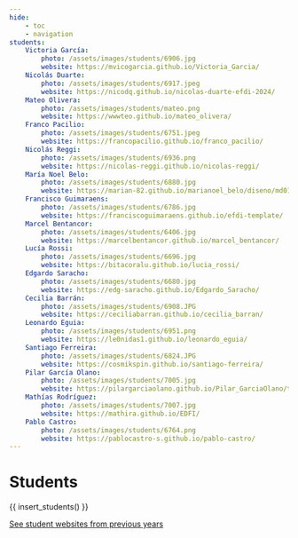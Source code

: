 ```yaml
---
hide:
    - toc
    - navigation
students:
    Victoria García:
        photo: /assets/images/students/6906.jpg
        website: https://mvicogarcia.github.io/Victoria_Garcia/
    Nicolás Duarte:
        photo: /assets/images/students/6917.jpeg
        website: https://nicodq.github.io/nicolas-duarte-efdi-2024/
    Mateo Olivera:
        photo: /assets/images/students/mateo.png
        website: https://wwwteo.github.io/mateo_olivera/
    Franco Pacilio:
        photo: /assets/images/students/6751.jpeg
        website: https://francopacilio.github.io/franco_pacilio/
    Nicolás Reggi:
        photo: /assets/images/students/6936.png
        website: https://nicolas-reggi.github.io/nicolas-reggi/
    María Noel Belo:
        photo: /assets/images/students/6880.jpg
        website: https://marian-82.github.io/marianoel_belo/diseno/md01/
    Francisco Guimaraens:
        photo: /assets/images/students/6786.jpg
        website: https://franciscoguimaraens.github.io/efdi-template/
    Marcel Bentancor:
        photo: /assets/images/students/6406.jpg
        website: https://marcelbentancor.github.io/marcel_bentancor/
    Lucía Rossi:
        photo: /assets/images/students/6696.jpg
        website: https://bitacoralu.github.io/lucia_rossi/
    Edgardo Saracho:
        photo: /assets/images/students/6680.jpg
        website: https://edg-saracho.github.io/Edgardo_Saracho/
    Cecilia Barrán:
        photo: /assets/images/students/6908.JPG
        website: https://ceciliabarran.github.io/cecilia_barran/
    Leonardo Eguia:
        photo: /assets/images/students/6951.png
        website: https://le0nidas1.github.io/leonardo_eguia/ 
    Santiago Ferreira:
        photo: /assets/images/students/6824.JPG
        website: https://cosmikspin.github.io/santiago-ferreira/
    Pilar García Olano:
        photo: /assets/images/students/7005.jpg
        website: https://pilargarciaolano.github.io/Pilar_GarciaOlano/tecnicos/mt01/
    Mathías Rodríguez:
        photo: /assets/images/students/7007.jpg
        website: https://mathira.github.io/EDFI/
    Pablo Castro:
        photo: /assets/images/students/6764.png
        website: https://pablocastro-s.github.io/pablo-castro/
---
```


# Students

{{ insert_students() }}


<div class="button-container">

<a class="md-button" href="https://efdia20212.gitlab.io/efdia2021/">See student websites from previous years</a>

</div>